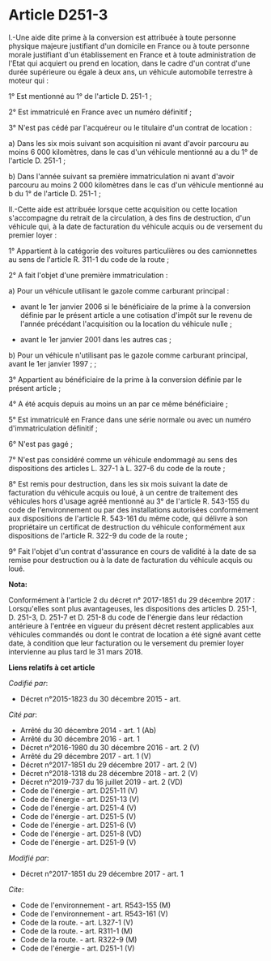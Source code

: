 # Article D251-3

I.-Une aide dite prime à la conversion est attribuée à toute personne physique majeure justifiant d'un domicile en France ou
à toute personne morale justifiant d'un établissement en France et à toute administration de l'Etat qui acquiert ou prend en
location, dans le cadre d'un contrat d'une durée supérieure ou égale à deux ans, un véhicule automobile terrestre à moteur
qui : 

1° Est mentionné au 1° de l'article D. 251-1 ; 

2° Est immatriculé en France avec un numéro définitif ; 

3° N'est pas cédé par l'acquéreur ou le titulaire d'un contrat de location : 

a) Dans les six mois suivant son acquisition ni avant d'avoir parcouru au moins 6 000 kilomètres, dans le cas d'un véhicule
mentionné au a du 1° de l'article D. 251-1 ; 

b) Dans l'année suivant sa première immatriculation ni avant d'avoir parcouru au moins 2 000 kilomètres dans le cas d'un
véhicule mentionné au b du 1° de l'article D. 251-1 ; 

II.-Cette aide est attribuée lorsque cette acquisition ou cette location s'accompagne du retrait de la circulation, à des
fins de destruction, d'un véhicule qui, à la date de facturation du véhicule acquis ou de versement du premier loyer : 

1° Appartient à la catégorie des voitures particulières ou des camionnettes au sens de l'article R. 311-1 du code de la
route ; 

2° A fait l'objet d'une première immatriculation : 

a) Pour un véhicule utilisant le gazole comme carburant principal :

- avant le 1er janvier 2006 si le bénéficiaire de la prime à la conversion définie par le présent article a une cotisation
d'impôt sur le revenu de l'année précédant l'acquisition ou la location du véhicule nulle ;

- avant le 1er janvier 2001 dans les autres cas ; 

b) Pour un véhicule n'utilisant pas le gazole comme carburant principal, avant le 1er janvier 1997 ; ; 

3° Appartient au bénéficiaire de la prime à la conversion définie par le présent article ; 

4° A été acquis depuis au moins un an par ce même bénéficiaire ; 

5° Est immatriculé en France dans une série normale ou avec un numéro d'immatriculation définitif ; 

6° N'est pas gagé ; 

7° N'est pas considéré comme un véhicule endommagé au sens des dispositions des articles L. 327-1 à L. 327-6 du code de la
route ; 

8° Est remis pour destruction, dans les six mois suivant la date de facturation du véhicule acquis ou loué, à un centre de
traitement des véhicules hors d'usage agréé mentionné au 3° de l'article R. 543-155 du code de l'environnement ou par des
installations autorisées conformément aux dispositions de l'article R. 543-161 du même code, qui délivre à son propriétaire
un certificat de destruction du véhicule conformément aux dispositions de l'article R. 322-9 du code de la route ; 

9° Fait l'objet d'un contrat d'assurance en cours de validité à la date de sa remise pour destruction ou à la date de
facturation du véhicule acquis ou loué.

**Nota:**

Conformément à l'article 2 du décret n° 2017-1851 du 29 décembre 2017 : Lorsqu'elles sont plus avantageuses, les dispositions
des articles D. 251-1, D. 251-3, D. 251-7 et D. 251-8 du code de l'énergie dans leur rédaction antérieure à l'entrée en
vigueur du présent décret restent applicables aux véhicules commandés ou dont le contrat de location a été signé avant cette
date, à condition que leur facturation ou le versement du premier loyer intervienne au plus tard le 31 mars 2018.

**Liens relatifs à cet article**

_Codifié par_:

  - Décret n°2015-1823 du 30 décembre 2015 - art.

_Cité par_:

  - Arrêté du 30 décembre 2014 - art. 1 (Ab)
  - Arrêté du 30 décembre 2016 - art. 1
  - Décret n°2016-1980 du 30 décembre 2016 - art. 2 (V)
  - Arrêté du 29 décembre 2017 - art. 1 (V)
  - Décret n°2017-1851 du 29 décembre 2017 - art. 2 (V)
  - Décret n°2018-1318 du 28 décembre 2018 - art. 2 (V)
  - Décret n°2019-737 du 16 juillet 2019 - art. 2 (VD)
  - Code de l'énergie - art. D251-11 (V)
  - Code de l'énergie - art. D251-13 (V)
  - Code de l'énergie - art. D251-4 (V)
  - Code de l'énergie - art. D251-5 (V)
  - Code de l'énergie - art. D251-6 (V)
  - Code de l'énergie - art. D251-8 (VD)
  - Code de l'énergie - art. D251-9 (V)

_Modifié par_:

  - Décret n°2017-1851 du 29 décembre 2017 - art. 1

_Cite_:

  - Code de l'environnement - art. R543-155 (M)
  - Code de l'environnement - art. R543-161 (V)
  - Code de la route. - art. L327-1 (V)
  - Code de la route. - art. R311-1 (M)
  - Code de la route. - art. R322-9 (M)
  - Code de l'énergie - art. D251-1 (V)
